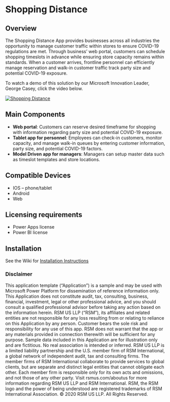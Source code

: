 # Shopping Distance
## Overview
The Shopping Distance App provides businesses across all industries the opportunity to manage customer traffic within stores to ensure COVID-19 regulations are met. Through business’ web portal, customers can schedule shopping timeslots in advance while ensuring store capacity remains within standards. When a customer arrives, frontline personnel can efficiently manage reservation and walk-in customer traffic track party size and potential COVID-19 exposure. 

To watch a demo of this solution by our Microsoft Innovation Leader, George Casey, click the video below. 

[![Shopping Distance](http://img.youtube.com/vi/1_zhDnmNSsg/0.jpg)](http://www.youtube.com/watch?v=zOM4LdtZe7A "Shopping Distance")


## Main Components
- **Web portal**: Customers can reserve desired timeframe for shopping with information regarding party size and potential COVID-19 exposure.
- **Tablet app for personnel**: Employees can check-in customers, monitor capacity, and manage walk-in queues by entering customer information, party size, and potential COVID-19 factors.
- **Model Driven app for managers**: Managers can setup master data such as timeslot templates and store locations.

## Compatible Devices
- IOS – phone/tablet
- Android
- Web

## Licensing requirements
- Power Apps license
- Power BI license 

## Installation
See the Wiki for [Installation Instructions](https://github.com/RSMUSD365/PowerPlatform-ShoppingDistance/wiki/Installation-and-Configuration-Guide)

### Disclaimer
This application template (“Application”) is a sample and may be used with Microsoft Power Platform for dissemination of reference information only. This Application does not constitute audit, tax, consulting, business, financial, investment, legal or other professional advice, and you should consult a qualified professional advisor before taking any action based on the information herein. RSM US LLP (“RSM”), its affiliates and related entities are not responsible for any loss resulting from or relating to reliance on this Application by any person. Customer bears the sole risk and responsibility for any use of this app. RSM does not warrant that the app or any materials provided in connection therewith will be sufficient for any purpose. Sample data included in this Application are for illustration only and are fictitious. No real association is intended or inferred.
RSM US LLP is a limited liability partnership and the U.S. member firm of RSM International, a global network of independent audit, tax and consulting firms. The member firms of RSM International collaborate to provide services to global clients, but are separate and distinct legal entities that cannot obligate each other. Each member firm is responsible only for its own acts and omissions, and not those of any other party. Visit rsmus.com/aboutus for more information regarding RSM US LLP and RSM International. 
RSM, the RSM logo and the power of being understood are registered trademarks of RSM International Association. 
© 2020 RSM US LLP. All Rights Reserved.
